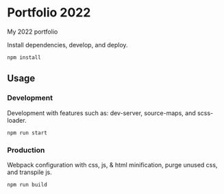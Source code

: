 # Portfolio 2022

My 2022 portfolio

Install dependencies, develop, and deploy.

```
npm install
```

## Usage

### Development

Development with features such as: dev-server, source-maps, and scss-loader.

```
npm run start
```

### Production

Webpack configuration with css, js, & html minification, purge unused css, and transpile js.

```
npm run build
```
